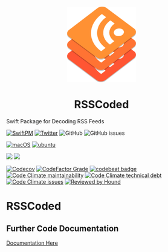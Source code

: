 
<p align="center">
    <img alt="RSSCoded" title="RSSCoded" src="Assets/logo.svg" height="200">
</p>
<h1 align="center"> RSSCoded </h1>

Swift Package for Decoding RSS Feeds

[![SwiftPM](https://img.shields.io/badge/SPM-Linux%20%7C%20iOS%20%7C%20macOS%20%7C%20watchOS%20%7C%20tvOS-success?logo=swift)](https://swift.org)
[![Twitter](https://img.shields.io/badge/twitter-@brightdigit-blue.svg?style=flat)](http://twitter.com/brightdigit)
![GitHub](https://img.shields.io/github/license/brightdigit/RSSCoded)
![GitHub issues](https://img.shields.io/github/issues/brightdigit/RSSCoded)

[![macOS](https://github.com/brightdigit/MistKit/workflows/macOS/badge.svg)](https://github.com/brightdigit/RSSCoded/actions?query=workflow%3AmacOS)
[![ubuntu](https://github.com/brightdigit/MistKit/workflows/ubuntu/badge.svg)](https://github.com/brightdigit/RSSCoded/actions?query=workflow%3Aubuntu)

[![](https://img.shields.io/endpoint?url=https%3A%2F%2Fswiftpackageindex.com%2Fapi%2Fpackages%2Fbrightdigit%2FRSSCoded%2Fbadge%3Ftype%3Dswift-versions)](https://swiftpackageindex.com/brightdigit/MistKit)
[![](https://img.shields.io/endpoint?url=https%3A%2F%2Fswiftpackageindex.com%2Fapi%2Fpackages%2Fbrightdigit%2FRSSCoded%2Fbadge%3Ftype%3Dplatforms)](https://swiftpackageindex.com/brightdigit/MistKit)


[![Codecov](https://img.shields.io/codecov/c/github/brightdigit/RSSCoded)](https://codecov.io/gh/brightdigit/RSSCoded)
[![CodeFactor Grade](https://img.shields.io/codefactor/grade/github/brightdigit/RSSCoded)](https://www.codefactor.io/repository/github/brightdigit/RSSCoded)
[![codebeat badge](https://codebeat.co/badges/1ccde9e1-6901-4d35-9b5c-b07367dcd620)](https://codebeat.co/projects/github-com-brightdigit-rsscoded-main)
[![Code Climate maintainability](https://img.shields.io/codeclimate/maintainability/brightdigit/RSSCoded)](https://codeclimate.com/github/brightdigit/RSSCoded)
[![Code Climate technical debt](https://img.shields.io/codeclimate/tech-debt/brightdigit/RSSCoded?label=debt)](https://codeclimate.com/github/brightdigit/RSSCoded)
[![Code Climate issues](https://img.shields.io/codeclimate/issues/brightdigit/RSSCoded)](https://codeclimate.com/github/brightdigit/RSSCoded)
[![Reviewed by Hound](https://img.shields.io/badge/Reviewed_by-Hound-8E64B0.svg)](https://houndci.com)

# RSSCoded

## Further Code Documentation

[Documentation Here](/Documentation/Reference/README.md)
